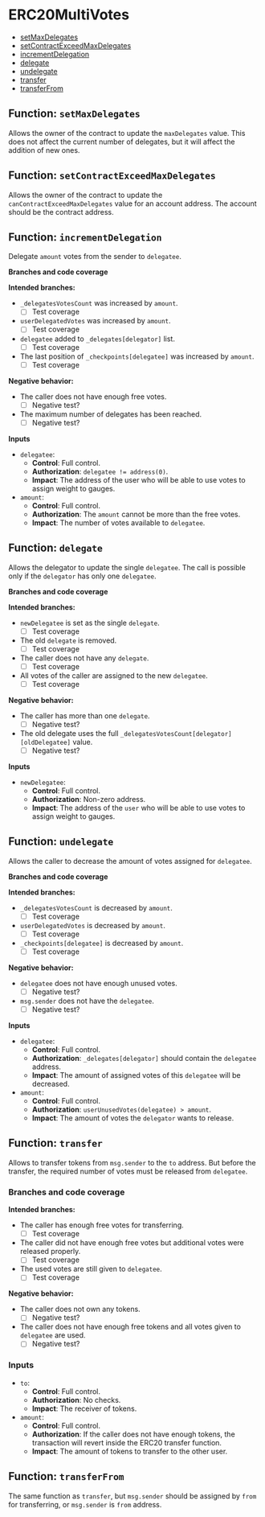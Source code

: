 # ERC20MultiVotes

- [setMaxDelegates](#function-setmaxdelegates)
- [setContractExceedMaxDelegates](#function-setcontractexceedmaxdelegates)
- [incrementDelegation](#function-incrementdelegation)
- [delegate](#function-delegate)
- [undelegate](#function-undelegate)
- [transfer](#function-transfer)
- [transferFrom](#function-transferfrom)

## Function: `setMaxDelegates`

Allows the owner of the contract to update the `maxDelegates` value. This does not affect the current number of delegates, but it will affect the addition of new ones.

## Function: `setContractExceedMaxDelegates`

Allows the owner of the contract to update the `canContractExceedMaxDelegates` value for an account address. The account should be the contract address.

## Function: `incrementDelegation`

Delegate `amount` votes from the sender to `delegatee`.

**Branches and code coverage**

**Intended branches:**

- `_delegatesVotesCount` was increased by `amount`.
  - [ ] Test coverage
- `userDelegatedVotes` was increased by `amount`.
  - [ ] Test coverage
- `delegatee` added to `_delegates[delegator]` list.
  - [ ] Test coverage
- The last position of `_checkpoints[delegatee]` was increased by `amount`.
  - [ ] Test coverage

**Negative behavior:**

- The caller does not have enough free votes.
  - [ ] Negative test?
- The maximum number of delegates has been reached.
  - [ ] Negative test?

**Inputs**

- `delegatee`:
  - **Control**: Full control.
  - **Authorization**: `delegatee != address(0)`.
  - **Impact**: The address of the user who will be able to use votes to assign weight to gauges.
- `amount`:
  - **Control**: Full control.
  - **Authorization**: The `amount` cannot be more than the free votes.
  - **Impact**: The number of votes available to `delegatee`.

## Function: `delegate`

Allows the delegator to update the single `delegatee`. The call is possible only if the `delegator` has only one `delegatee`.

**Branches and code coverage**

**Intended branches:**

- `newDelegatee` is set as the single `delegate`.
  - [ ] Test coverage
- The old `delegate` is removed.
  - [ ] Test coverage
- The caller does not have any `delegate`.
  - [ ] Test coverage
- All votes of the caller are assigned to the new `delegatee`.
  - [ ] Test coverage

**Negative behavior:**

- The caller has more than one `delegate`.
  - [ ] Negative test?
- The old delegate uses the full `_delegatesVotesCount[delegator][oldDelegatee]` value.
  - [ ] Negative test?

**Inputs**

- `newDelegatee`:
  - **Control**: Full control.
  - **Authorization**: Non-zero address.
  - **Impact**: The address of the `user` who will be able to use votes to assign weight to gauges.

## Function: `undelegate`

Allows the caller to decrease the amount of votes assigned for `delegatee`.

**Branches and code coverage**

**Intended branches:**

- `_delegatesVotesCount` is decreased by `amount`.
  - [ ] Test coverage
- `userDelegatedVotes` is decreased by `amount`.
  - [ ] Test coverage
- `_checkpoints[delegatee]` is decreased by `amount`.
  - [ ] Test coverage

**Negative behavior:**

- `delegatee` does not have enough unused votes.
  - [ ] Negative test?
- `msg.sender` does not have the `delegatee`.
  - [ ] Negative test?

**Inputs**

- `delegatee`:
  - **Control**: Full control.
  - **Authorization**: `_delegates[delegator]` should contain the `delegatee` address.
  - **Impact**: The amount of assigned votes of this `delegatee` will be decreased.
- `amount`:
  - **Control**: Full control.
  - **Authorization**: `userUnusedVotes(delegatee) > amount`.
  - **Impact**: The amount of votes the `delegator` wants to release.

## Function: `transfer`

Allows to transfer tokens from `msg.sender` to the `to` address. But before the transfer, the required number of votes must be released from `delegatee`.

### Branches and code coverage

**Intended branches:**

- The caller has enough free votes for transferring.
  - [ ] Test coverage
- The caller did not have enough free votes but additional votes were released properly.
  - [ ] Test coverage
- The used votes are still given to `delegatee`.
  - [ ] Test coverage

**Negative behavior:**

- The caller does not own any tokens.
  - [ ] Negative test?
- The caller does not have enough free tokens and all votes given to `delegatee` are used.
  - [ ] Negative test?

### Inputs

- `to`:
  - **Control**: Full control.
  - **Authorization**: No checks.
  - **Impact**: The receiver of tokens.
- `amount`:
  - **Control**: Full control.
  - **Authorization**: If the caller does not have enough tokens, the transaction will revert inside the ERC20 transfer function.
  - **Impact**: The amount of tokens to transfer to the other user.

## Function: `transferFrom`

The same function as `transfer`, but `msg.sender` should be assigned by `from` for transferring, or `msg.sender` is `from` address.

